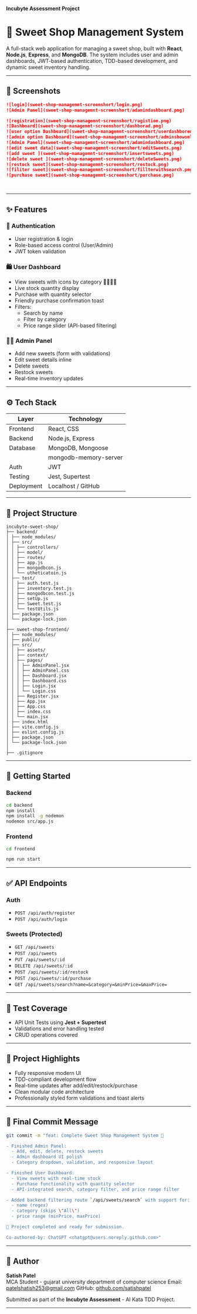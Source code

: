 **Incubyte Assessment Project**  
# 🍬 Sweet Shop Management System

A full-stack web application for managing a sweet shop, built with **React**, **Node.js**, **Express**, and **MongoDB**. The system includes user and admin dashboards, JWT-based authentication, TDD-based development, and dynamic sweet inventory handling.

---

## 📸 Screenshots



```md
![login](sweet-shop-managemnt-screenshort/login.png)
![Admin Panel](sweet-shop-managemnt-screenshort/adamindashboard.png)

![registration](sweet-shop-managemnt-screenshort/ragistion.png)
![Dashboard](sweet-shop-managemnt-screenshort/dashborad.png)
![user option Dashboard](sweet-shop-managemnt-screenshort/userdashbored.png)
![admin option Dashboard](sweet-shop-managemnt-screenshort/adminshowonly.png)
![Admin Panel](sweet-shop-managemnt-screenshort/adamindashboard.png)
![edit sweet data](sweet-shop-managemnt-screenshort/editSweets.png)
![add sweet ](sweet-shop-managemnt-screenshort/insertsweets.png)
![delete sweet ](sweet-shop-managemnt-screenshort/deleteSweets.png)
![restock sweet](sweet-shop-managemnt-screenshort/restock.png)
![filiter sweet](sweet-shop-managemnt-screenshort/fillterwithsearch.png)
![purchase sweet](sweet-shop-managemnt-screenshort/purchase.png)




```

---

## ✨ Features

### 👤 Authentication
- User registration & login
- Role-based access control (User/Admin)
- JWT token validation

### 🛍️ User Dashboard
- View sweets with icons by category 🍫🍬🍡🍥
- Live stock quantity display
- Purchase with quantity selector
- Friendly purchase confirmation toast
- Filters:
  - Search by name
  - Filter by category
  - Price range slider (API-based filtering)

### 🧑‍💼 Admin Panel
- Add new sweets (form with validations)
- Edit sweet details inline
- Delete sweets
- Restock sweets
- Real-time inventory updates

---

## ⚙️ Tech Stack

| Layer        | Technology         |
|--------------|--------------------|
| Frontend     | React, CSS         |
| Backend      | Node.js, Express   |
| Database     | MongoDB, Mongoose  |
               | mongodb-memory-server
| Auth         | JWT                |
| Testing      | Jest, Supertest    |
| Deployment   | Localhost / GitHub |

---

## 📂 Project Structure

```
incubyte-sweet-shop/
├── backend/
│ ├── node_modules/
│ ├── src/
│ │ ├── controllers/
│ │ ├── model/
│ │ ├── routes/
│ │ ├── app.js
│ │ ├── mongodbcon.js
│ │ └── utheticatoin.js
│ ├── test/
│ │ ├── auth.test.js
│ │ ├── inventory.test.js
│ │ ├── mongodbcon.test.js
│ │ ├── setUp.js
│ │ ├── Sweet.test.js
│ │ └── testUtils.js
│ ├── package.json
│ └── package-lock.json
│
├── sweet-shop-frontend/
│ ├── node_modules/
│ ├── public/
│ ├── src/
│ │ ├── assets/
│ │ ├── context/
│ │ ├── pages/
│ │ │ ├── AdminPanel.jsx
│ │ │ ├── AdminPanel.css
│ │ │ ├── Dashboard.jsx
│ │ │ ├── Dashboard.css
│ │ │ ├── Login.jsx
│ │ │ └── Login.css
│ │ ├── Register.jsx
│ │ ├── App.jsx
│ │ ├── App.css
│ │ ├── index.css
│ │ └── main.jsx
│ ├── index.html
│ ├── vite.config.js
│ ├── eslint.config.js
│ ├── package.json
│ └── package-lock.json
│
├── .gitignore

```

---

## 🚀 Getting Started

### Backend
```bash
cd backend
npm install
npm install -g nodemon
nodemon src/app.js
```

### Frontend
```bash
cd frontend

npm run start
```



---

## ✅ API Endpoints

### Auth
- `POST /api/auth/register`
- `POST /api/auth/login`

### Sweets (Protected)
- `GET /api/sweets`
- `POST /api/sweets`
- `PUT /api/sweets/:id`
- `DELETE /api/sweets/:id`
- `POST /api/sweets/:id/restock`
- `POST /api/sweets/:id/purchase`
- `GET /api/sweets/search?name=&category=&minPrice=&maxPrice=`

---

## 🧪 Test Coverage
- API Unit Tests using **Jest + Supertest**
- Validations and error handling tested
- CRUD operations covered

---

## 🧠 Project Highlights
- Fully responsive modern UI
- TDD-compliant development flow
- Real-time updates after add/edit/restock/purchase
- Clean modular code architecture
- Professionally styled form validations and toast alerts

---

## 📌 Final Commit Message

```bash
git commit -m "feat: Complete Sweet Shop Management System 🎉

- Finished Admin Panel:
  - Add, edit, delete, restock sweets
  - Admin dashboard UI polish
  - Category dropdown, validation, and responsive layout

- Finished User Dashboard:
  - View sweets with real-time stock
  - Purchase functionality with quantity selector
  - API-integrated search, category filter, and price range filter

- Added backend filtering route `/api/sweets/search` with support for:
  - name (regex)
  - category (skips \"All\")
  - price range (minPrice, maxPrice)

🎯 Project completed and ready for submission.

Co-authored-by: ChatGPT <chatgpt@users.noreply.github.com>"
```

---

## 👤 Author

**Satish Patel**  
MCA Student - gujarat university department of computer science
Email: patelshatish253@gmail.com
GitHub: [github.com/satishpatel](https://github.com/patelsatish25)

Submitted as part of the **Incubyte Assessment** - AI Kata TDD Project.

---



